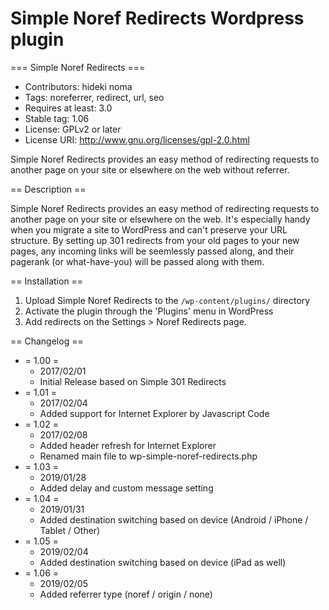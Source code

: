 # Simple Noref Redirects Wordpress plugin

=== Simple Noref Redirects ===
* Contributors: hideki noma
* Tags: noreferrer, redirect, url, seo
* Requires at least: 3.0
* Stable tag: 1.06
* License: GPLv2 or later
* License URI: http://www.gnu.org/licenses/gpl-2.0.html

Simple Noref Redirects provides an easy method of redirecting requests to another page on your site or elsewhere on the web without referrer.

== Description ==

Simple Noref Redirects provides an easy method of redirecting requests to another page on your site or elsewhere on the web. It's especially handy when you migrate a site to WordPress and can't preserve your URL structure. By setting up 301 redirects from your old pages to your new pages, any incoming links will be seemlessly passed along, and their pagerank (or what-have-you) will be passed along with them.

== Installation ==

1. Upload Simple Noref Redirects to the `/wp-content/plugins/` directory
1. Activate the plugin through the 'Plugins' menu in WordPress
1. Add redirects on the Settings > Noref Redirects page.


== Changelog ==
* = 1.00 =
  * 2017/02/01
  * Initial Release based on Simple 301 Redirects
* = 1.01 =
  * 2017/02/04
  * Added support for Internet Explorer by Javascript Code
* = 1.02 =
  * 2017/02/08
  * Added header refresh for Internet Explorer
  * Renamed main file to wp-simple-noref-redirects.php
* = 1.03 =
  * 2019/01/28
  * Added delay and custom message setting
* = 1.04 =
  * 2019/01/31
  * Added destination switching based on device (Android / iPhone / Tablet / Other)
* = 1.05 =
  * 2019/02/04
  * Added destination switching based on device (iPad as well)
* = 1.06 =
  * 2019/02/05
  * Added referrer type (noref / origin / none)


